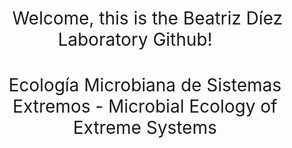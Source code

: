 <h1 style="font-weight:normal" align="center">
  &nbsp;Welcome, this is the Beatriz Díez Laboratory Github! &nbsp; &nbsp;
</h1>

<h1 style="font-weight:normal" align="center">
Ecología Microbiana de Sistemas Extremos - Microbial Ecology of Extreme Systems
</h1>

